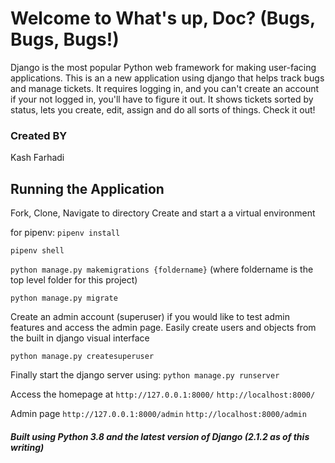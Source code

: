 # Welcome to What's up, Doc? (Bugs, Bugs, Bugs!)

Django is the most popular Python web framework for making user-facing applications. This is an a new application using django that helps track bugs and manage tickets. It requires logging in, and you can't create an account if your not logged in, you'll have to figure it out. It shows tickets sorted by status, lets you create, edit, assign and do all sorts of things. Check it out!


### Created BY
Kash Farhadi

## Running the Application

Fork, Clone, Navigate to directory
Create and start a a virtual environment

for pipenv:
`pipenv install`

`pipenv shell`

`python manage.py makemigrations {foldername}` 
(where foldername is the top level folder for this project)

`python manage.py migrate`

Create an admin account (superuser) if you would like to test admin features and access the admin page. Easily create users and objects from the built in django visual interface

`python manage.py createsuperuser`

Finally start the django server using: 
`python manage.py runserver`

Access the homepage at 
`http://127.0.0.1:8000/` 
`http://localhost:8000/`

Admin page
`http://127.0.0.1:8000/admin` 
`http://localhost:8000/admin`


##### Built using Python 3.8 and the latest version of Django (2.1.2 as of this writing)
